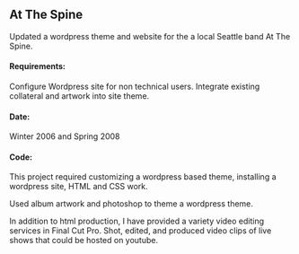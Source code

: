 ## At The Spine

Updated a wordpress theme and website for the a local Seattle band At The Spine.
#### Requirements:

Configure Wordpress site for non technical users.
Integrate existing collateral and artwork into site theme.
#### Date:

Winter 2006 and Spring 2008

#### Code:

This project required customizing a wordpress based theme, installing a wordpress site, HTML and CSS work.

Used album artwork and photoshop to theme a wordpress theme.

In addition to html production, I have provided a variety video editing services in Final Cut Pro. Shot, edited, and produced video clips of live shows that could be hosted on youtube.